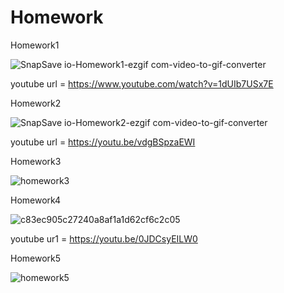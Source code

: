 # Homework

Homework1

![SnapSave io-Homework1-ezgif com-video-to-gif-converter](https://github.com/user-attachments/assets/b1b039e3-76b0-4caa-a845-dec1a9323cea)

youtube url = https://www.youtube.com/watch?v=1dUIb7USx7E

Homework2 

![SnapSave io-Homework2-ezgif com-video-to-gif-converter](https://github.com/user-attachments/assets/aecc1495-d76d-4f79-91fa-7e21b81359af)

youtube url = https://youtu.be/vdgBSpzaEWI

Homework3

![homework3](https://github.com/user-attachments/assets/3b181e9b-f7ec-43a2-9f3f-44d4622dcc46)

Homework4

![c83ec905c27240a8af1a1d62cf6c2c05](https://github.com/user-attachments/assets/efc7675b-e5a1-427f-affe-c89ee4599663)

youtube ur1 = https://youtu.be/0JDCsyEILW0

Homework5

![homework5](https://github.com/user-attachments/assets/93256cee-f1af-4908-9994-85fd20377c6a)
